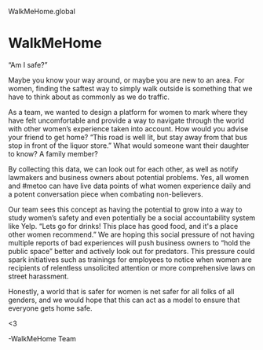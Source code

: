 WalkMeHome.global
# WalkMeHome

“Am I safe?” 

Maybe you know your way around, or maybe you are new to an area. For women, finding the saftest way to simply walk outside is something that we have to think about as commonly as we do traffic. 

As a team, we wanted to design a platform for women to mark where they have felt uncomfortable and provide a way to navigate through the world with other women’s experience taken into account. How would you advise your friend to get home? “This road is well lit, but stay away from that bus stop in front of the liquor store.” What would someone want their daughter to know? A family member?

By collecting this data, we can look out for each other, as well as notify lawmakers and business owners about potential problems. Yes, all women and #metoo can have live data points of what women experience daily and a potent conversation piece when combating non-believers. 

Our team sees this concept as having the potential to grow into a way to study women’s safety and even potentially be a social accountability system like Yelp. “Lets go for drinks! This place has good food, and it's a place other women recommend.”  We are hoping this social pressure of not having multiple reports of bad experiences will push business owners to “hold the public space” better and actively look out for predators. This pressure could spark initiatives such as trainings for employees to notice when women are recipients of relentless unsolicited attention or more comprehensive laws on street harassment.  

Honestly,  a world that is safer for women is net safer for all folks of all genders, and we would hope that this can act as a model to ensure that everyone gets home safe. 

<3

-WalkMeHome Team



